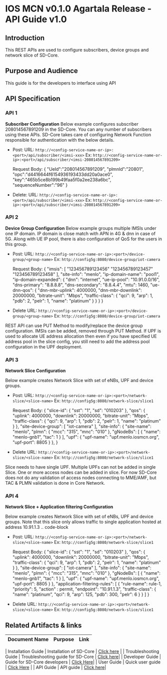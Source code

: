 ﻿# **IOS MCN v0.1.0 Agartala Release - API Guide v1.0**

## **Introduction**

This REST APIs are used to configure subscribers, device groups and network slice of SD-Core.

## **Purpose and Audience**
This guide is for the developers to interface using API 

## **API Specification**


### API 1 
**Subscriber Configuration**
Below example configures subscriber 208014567891209 in the SD-Core. You can any number of subscribers using these APIs. SD-Core takes care of configuring Network Function responsible for authentication with the below details.

- Post:
  URL: `http://<config-service-name-or-ip>:<port>/api/subscriber/<imsi-xxx>`
  Ex: `http://<config-service-name-or-ip>:<port>/api/subscriber/<imsi-208014567891209>`
  
  Request Body:
      {
          "UeId":"208014567891209",
          "plmnId":"20801",
          "opc":"d4416644f6154936193433dd20a0ace0",
          "key":"465b5ce8b199b49faa5f0a2ee238a6bc",
          "sequenceNumber":"96"
      }
      
- Delete:
  URL: `http://<config-service-name-or-ip>:<port>/api/subscriber/<imsi-xxx>`
   Ex: `http://<config-service-name-or-ip>:<port>/api/subscriber/<imsi-208014567891209>`

### API 2 
**Device Group Configuration**
Below example groups multiple IMSIs under one IP domain. IP domain is close match with APN in 4G & dnn in case of 5G. Along with UE IP pool, there is also configuration of QoS for the users in this group.
- Post:
  URL: `http://<config-service-name-or-ip>:<port>/device-group/<group-name>`
  Ex: `http://config5g:8080/device-group/iot-camera`

  Request Body:
  {
      "imsis":
      [
          "123456789123456"
          "123456789123457"
          "123456789123458"
      ],
      "site-info": "menlo",
      "ip-domain-name": "pool1",
      "ip-domain-expanded":
      {
          "dnn": "internet",
          "ue-ip-pool": "10.91.0.0/16",
          "dns-primary": "8.8.8.8",
          "dns-secondary": "8.8.4.4",
          "mtu": 1460,
          "ue-dnn-qos":
          {
              "dnn-mbr-uplink": 4000000,
              "dnn-mbr-downlink": 20000000,
              "bitrate-unit": "Mbps",
              "traffic-class":
              {
                  "qci": 9,
                  "arp": 1,
                  "pdb": 2,
                  "pelr": 1,
                  "name": "platinum"
              }
          }
      }
  }

- Delete
  URL: `http://<config-service-name-or-ip>:<port>/device-group/<group-name>`
  Ex: `http://config5g:8080/device-group/iot-camera`
  
REST API can use PUT Method to modify/replace the device group configuration. IMSIs can be added, removed through PUT Method.
If UPF is used to allocate UE address allocation then even if you have specified UE address pool in the slice config, you still need to add the address pool configuration in the UPF deployment.

### API 3

**Network Slice Configuration**

Below example creates Network Slice with set of eNBs, UPF and device groups.

- Post:
  URL: `http://<config-service-name-or-ip>:<port>/network-slice/<slice-name>`
  Ex: `http://config5g:8080/network-slice/slice1`


  Request Body:
  {
      "slice-id":
      {
          "sst": "1",
          "sd": "010203"
      },
      "qos":
      {
          "uplink": 4000000,
          "downlink": 20000000,
          "bitrate-unit": "Mbps",
          "traffic-class":
          {
              "qci": 9,
              "arp": 1,
              "pdb": 2,
              "pelr": 1,
              "name": "platinum"
          }
      },
      "site-device-group":
      [
          "iot-camera"
      ],
      "site-info":
      {
          "site-name": "menlo",
          "plmn":
          {
              "mcc": "315",
              "mnc": "010"
          },
          "gNodeBs":
          [
              {
              "name": "menlo-gnb1",
              "tac": 1
              }
          ],
          "upf":
          {
          "upf-name": "upf.menlo.iosmcn.org",
          "upf-port": 8805
          }
      },
  }

- Delete
  URL: `http://<config-service-name-or-ip>:<port>/network-slice/<slice-name>`
  Ex: `http://config5g:8080/network-slice/slice1`

Slice needs to have single UPF. Multiple UPFs can not be added in single Slice. One or more access nodes can be added in slice. For now SD-Core does not do any validation of access nodes connecting to MME/AMF, but TAC & PLMN validation is done in Core Network.


### API 4
**Network Slice + Application filtering Configuration**

Below example creates Network Slice with set of eNBs, UPF and device groups. Note that this slice only allows traffic to single application hosted at address 10.91.1.3 .. code-block

- Post:
  URL: `http://<config-service-name-or-ip>:<port>/network-slice/<slice-name>`
  Ex: `http://config5g:8080/network-slice/slice1`


  Request Body:
  {
      "slice-id":
      {
          "sst": "1",
          "sd": "010203"
      },
      "qos":
      {
          "uplink": 4000000,
          "downlink": 20000000,
          "bitrate-unit": "Mbps",
          "traffic-class":
          {
              "qci": 9,
              "arp": 1,
              "pdb": 2,
              "pelr": 1,
              "name": "platinum"
          }
      },
      "site-device-group":
      [
          "iot-camera"
      ],
      "site-info":
      {
          "site-name": "menlo",
          "plmn":
          {
              "mcc": "315",
              "mnc": "010"
          },
          "gNodeBs":
          [
              {
              "name": "menlo-gnb1",
              "tac": 1
              }
          ],
          "upf":
          {
          "upf-name": "upf.menlo.iosmcn.org",
          "upf-port": 8805
          }
      },
      "application-filtering-rules":
        [
           {
              "rule-name": rule-1,
              "priority": 5,
              "action" : permit,
              "endpoint": "10.91.1.3",
              "traffic-class":
              {
                "name": “platinum”,
                "qci": 9,
                "arp": 125,
                "pdb": 300,
                "pelr": 6
              }
          }
        ]
  }

- Delete
  URL: `http://<config-service-name-or-ip>:<port>/network-slice/<slice-name>`
  Ex: `http://config5g:8080/network-slice/slice1`

## Related Artifacts & links

| **Document Name** | **Purpose** | **Link** |
|--|--|--|

| Installation Guide | Installation of SD-Core | [Click here](./Installation%20Guide.md) |
| Troubleshooting Guide  | Troubleshooting guide for SD-Core | [Click here](./Troubleshooting%20Guide.md)|
| Developer Guide | Guide for SD-Core developers | [Click Here](./Developer%20Guide.md)|
| User Guide | Quick user guide | [Click Here](./User%20Guide.md)  |
| API Guide | API guide | [Click here](./API%20Guide.md)|
